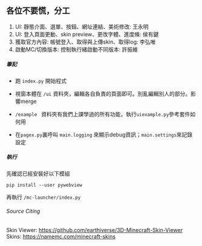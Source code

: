 ## 各位不要慌，分工

1. UI: 靜態介面、選單、按鈕、網址連結、美術修改: 王永明
2. UI: 登入頁面更動、skin preview、更改字體、進度條: 侯有鍵
3. 獲取官方內容: 帳號登入、取得與上傳skin、取得log: 李弘唯
4. 啟動MC/切換版本: 控制執行緒啟動不同版本: 許振維

##### 筆記

- 跑 `index.py` 開始程式

- 視窗本體在 `/ui` 資料夾，編輯各自負責的頁面即可。別亂編輯別人的部分。影響merge

- `/example ` 資料夾有我們上課學過的所有功能，執行`uiexample.py`參考套件如何用

- 在`pagex.py`裏呼叫 `main.logging` 來顯示debug資訊；`main.settings`來記錄設定

#####  執行

先確認已經安裝好以下模組

    pip install --user pywebview

再執行 `/mc-launcher/index.py`

###### Source Citing

Skin Viewer: https://github.com/earthiverse/3D-Minecraft-Skin-Viewer
Skins: https://namemc.com/minecraft-skins